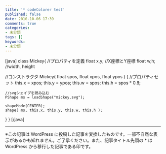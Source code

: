 ```yaml
---
title: '* codeColorer test'
published: false
date: 2010-10-06 17:39
comments: true
categories:
- 未分類
tags: []
keywords:
- 未分類
---
```

[java]
class Mickey{
  //プロパティを定義
  float x,y;  //X座標とY座標
  float w,h;  //width, height
  
  //コンストラクタ
  Mickey( float spos, float xpos, float ypos )
  {
    //プロパティセット
    this.x = xpos;
    this.y = ypos;
    this.w = spos;
    this.h = spos * 0.8;
    
    //svgシェイプを読み込む
    PShape ms = loadShape("mickey.svg");
    
    shapeMode(CENTER);
    shape( ms, this.x, this.y, this.w, this.h );
  }
}
[/java]

---
※この記事は WordPress に投稿した記事を変換したものです。一部不自然な表示があるかも知れません。ご了承ください。また、記事タイトル先頭の * は WordPress から移行した記事である印です。
